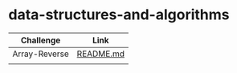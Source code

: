 # data-structures-and-algorithms

| Challenge | Link     |
|-----|----------|
| Array-Reverse | [README.md](Reverse_Array/README.md) |
|     |          |